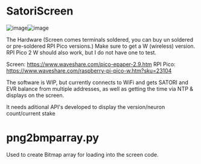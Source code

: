 # SatoriScreen

![image](https://github.com/user-attachments/assets/a2d10989-8b8e-4036-b0c5-07a056c22910)![image](https://github.com/user-attachments/assets/a9ccd19b-12fa-40ab-a175-4300ae388b45)




The Hardware (Screen comes terminals soldered, you can buy un soldered or pre-soldered RPI Pico versions.)  Make sure to get a W (wireless) version.  RPI Pico 2 W should also work, but I do not have one to test.

Screen:  https://www.waveshare.com/pico-epaper-2.9.htm
RPI Pico: https://www.waveshare.com/raspberry-pi-pico-w.htm?sku=23104

The software is WIP, but currently connects to WiFi and gets SATORI and EVR balance from multiple addresses, as well as getting the time via NTP & displays on the screen.  

It needs aditional API's developed to display the version/neuron count/current stake


png2bmparray.py
===============

Used to create Bitmap array for loading into the screen code.
